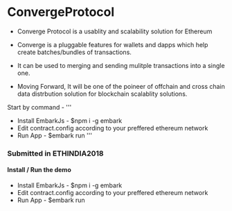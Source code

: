 # ConvergeProtocol

- Converge Protocol is a usablity and scalability solution for Ethereum

- Converge is a pluggable features for wallets and dapps which help create batches/bundles of transactions.

- It can be used to merging and sending mulitple transactions into a single one.

- Moving Forward, It will be one of the poineer of offchain and cross chain data distrbution solution for blockchain scalablity   solutions.


Start by command -
'''
  - Install EmbarkJs - $npm i -g embark
  - Edit contract.config according to your preffered ethereum network
  - Run App - $embark run
'''

### Submitted in ETHINDIA2018

#### Install / Run the demo
- Install EmbarkJs - $npm i -g embark
- Edit contract.config according to your preffered ethereum network
- Run App - $embark run
